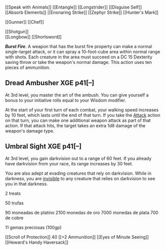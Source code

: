 [[Speak with Animals]]
[[Entangle]]
[[Longstrider]]
[[Disguise Self]]
[[Absorb Elements]]
[[Ensnaring Strike]]
[[Zephyr Strike]]
[[Hunter's Mark]]

[[Gunner]]
[[Chef]]

[[Shotgun]]  
[[Longbow]]
[[Shortsword]]


**_Burst Fire_**. A weapon that has the burst fire property can make a normal single-target attack, or it can spray a 10-foot-cube area within normal range with shots. Each creature in the area must succeed on a DC 15 Dexterity saving throw or take the weapon's normal damage. This action uses ten pieces of ammunition.

## Dread Ambusher XGE p41[–]

At 3rd level, you master the art of the ambush. You can give yourself a bonus to your initiative rolls equal to your Wisdom modifier.

At the start of your first turn of each combat, your walking speed increases by 10 feet, which lasts until the end of that turn. If you take the [Attack](https://5e.tools/actions.html#attack_phb) action on that turn, you can make one additional weapon attack as part of that action. If that attack hits, the target takes an extra 1d8 damage of the weapon's damage type.

## Umbral Sight XGE p41[–]

At 3rd level, you gain darkvision out to a range of 60 feet. If you already have darkvision from your race, its range increases by 30 feet.

You are also adept at evading creatures that rely on darkvision. While in darkness, you are [invisible](https://5e.tools/conditionsdiseases.html#invisible_phb) to any creature that relies on darkvision to see you in that darkness.

2 treats 

50 trufas

90 moneadas de platino 
2100 monedas de oro
7000 monedas de plata
700 de cobre

11 gemas preciosas (100gp)

[[Scroll of Protection]]
40 [[+2 Ammunition]]
[[Eyes of Minute Seeing]]
[[Heward's Handy Haversack]]